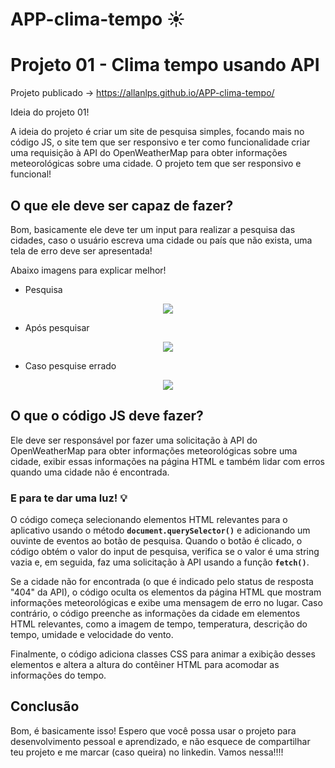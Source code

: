 # APP-clima-tempo ☀

# Projeto 01 - Clima tempo usando API

Projeto publicado -> https://allanlps.github.io/APP-clima-tempo/

Ideia do projeto 01!

A ideia do projeto é criar um site de pesquisa simples, focando mais no código JS, o site tem que ser responsivo e ter como funcionalidade criar uma requisição à API do OpenWeatherMap para obter informações meteorológicas sobre uma cidade. O projeto tem que ser responsivo e funcional! 

## O que ele deve ser capaz de fazer?

Bom, basicamente ele deve ter um input para realizar a pesquisa das cidades, caso o usuário escreva uma cidade ou país que não exista, uma tela de erro deve ser apresentada! 

Abaixo imagens para explicar melhor!

- Pesquisa

<p align="center">
  <img src="https://user-images.githubusercontent.com/100639279/227220655-2198e35e-6e80-4ebe-a48b-bdce18a18eab.png"/>
</p>


- Após pesquisar

<p align="center">
  <img src="https://user-images.githubusercontent.com/100639279/227220928-709ada40-df74-4ade-90cc-1e8dbca07820.png"/>
</p>

- Caso pesquise errado

<p align="center">
  <img src="https://user-images.githubusercontent.com/100639279/227221150-4e8b980e-76ed-4188-9bf1-1ebe3a259f09.png"/>
</p>

## O que o código JS deve fazer?

Ele deve ser responsável por fazer uma solicitação à API do OpenWeatherMap para obter informações meteorológicas sobre uma cidade, exibir essas informações na página HTML e também lidar com erros quando uma cidade não é encontrada.

### E para te dar uma luz! 💡

O código começa selecionando elementos HTML relevantes para o aplicativo usando o método **`document.querySelector()`** e adicionando um ouvinte de eventos ao botão de pesquisa. Quando o botão é clicado, o código obtém o valor do input de pesquisa, verifica se o valor é uma string vazia e, em seguida, faz uma solicitação à API usando a função **`fetch()`**.

Se a cidade não for encontrada (o que é indicado pelo status de resposta "404" da API), o código oculta os elementos da página HTML que mostram informações meteorológicas e exibe uma mensagem de erro no lugar. Caso contrário, o código preenche as informações da cidade em elementos HTML relevantes, como a imagem de tempo, temperatura, descrição do tempo, umidade e velocidade do vento.

Finalmente, o código adiciona classes CSS para animar a exibição desses elementos e altera a altura do contêiner HTML para acomodar as informações do tempo.

## Conclusão

Bom, é basicamente isso! Espero que você possa usar o projeto para desenvolvimento pessoal e aprendizado, e não esquece de compartilhar teu projeto e me marcar (caso queira) no linkedin. Vamos nessa!!!!
